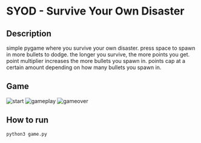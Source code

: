 # SYOD - Survive Your Own Disaster

## Description

simple pygame where you survive your own disaster.
press space to spawn in more bullets to dodge. the longer you survive, the more points you get.
point multiplier increases the more bullets you spawn in.
points cap at a certain amount depending on how many bullets you spawn in.

## Game

![start](https://cdn.discordapp.com/attachments/685747553815625760/1127060514854424688/image.png)
![gameplay](https://cdn.discordapp.com/attachments/685747553815625760/1127060716076142603/image.png)
![gameover](https://cdn.discordapp.com/attachments/685747553815625760/1127060647239237735/image.png)

## How to run

```zsh
python3 game.py
```
